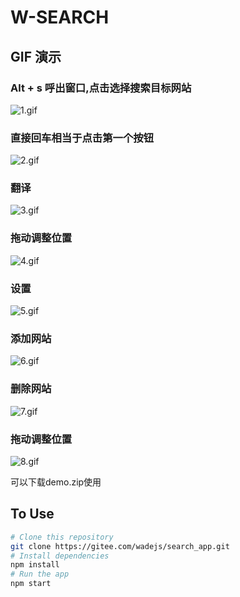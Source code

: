 # W-SEARCH
 
## GIF 演示

### Alt + s 呼出窗口,点击选择搜索目标网站
![1.gif](http://cdn.wadejs.cn/wsearch_p1.gif)
### 直接回车相当于点击第一个按钮
![2.gif](http://cdn.wadejs.cn/wsearch_p2.gif)
### 翻译
![3.gif](http://cdn.wadejs.cn/wsearch_p3.gif)
### 拖动调整位置
![4.gif](http://cdn.wadejs.cn/wsearch_p4.gif)
### 设置
![5.gif](http://cdn.wadejs.cn/wsearch_p5.gif)
### 添加网站
![6.gif](http://cdn.wadejs.cn/wsearch_p6.gif)
### 删除网站
![7.gif](http://cdn.wadejs.cn/wsearch_p7.gif)
### 拖动调整位置
![8.gif](http://cdn.wadejs.cn/wsearch_p8.gif)

可以下载demo.zip使用


## To Use
 

```bash
# Clone this repository
git clone https://gitee.com/wadejs/search_app.git
# Install dependencies
npm install
# Run the app
npm start
```
 
